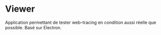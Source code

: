 # Viewer

Application permettant de tester web-tracing en condition aussi réelle que possible. Basé sur Electron.

